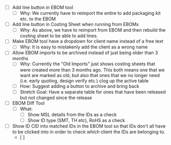 - [ ] Add line button in EBOM tool
	- [ ] Why: We currently have to reimport the entire to add packaging kit etc. to the EBOM
- [ ] Add line button in Costing Sheet when running from EBOMs
	- [ ] Why: As above, we have to reimport from EBOM and then rebuild the costing sheet to be able to add lines.
- [ ] Make EBOM tool have a dropdown for client name instead of a free text
	- [ ] Why: It is easy to mistakenly add the client as a wrong name
- [ ] Allow EBOM imports to be archived instead of just being older than 3 months
	- [ ] Why: Currently the "Old Imports" just shows costing sheets that were created more than 3 months ago. This both means one that we want are marked as old, but also that ones that we no longer need (i.e. early quoting, design verify etc.) clog up the active table
	- [ ] How: Suggest adding a button to archive and bring back
	- [ ] Stretch Goal: Have a separate table for ones that have been released but not changed since the release
- [ ] EBOM Diff Tool
	- [ ] What:
		- [ ] Show MSL details from the IDs as a check
		- [ ] Show ID type (SMT, TH etc), RoHS as a check
- [ ] Show ID CID into matched IDs in the EBOM tool so that IDs don't all have to be clicked into in order to check which client the IDs are belonging to.
	- [ ] 